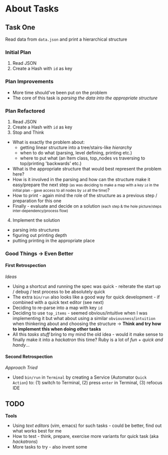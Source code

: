 # About Tasks

## Task One

Read data from `data.json` and print a hierarchical structure

### Initial Plan

1. Read JSON
2. Create a Hash with `id` as key

### Plan Improvements

* More time should've been put on the problem
* The core of this task is _parsing the data into the appropriate structure_

### Plan Refactored

1. Read JSON
2. Create a Hash with `id` as key
3. Stop and Think
  * What is exactly the problem about:  
    * getting linear structure into a tree/stairs-like _hierarchy_
    * when to do what (parsing, level defining, printing etc.)
    * where to put what (an Item class, top_nodes vs traversing to top/printing 'backwards'  etc.)
  * What is the appropriate structure that would best represent the problem here?
  * How is it involved in the parsing and how can the structure make it easy/prepare the next step <small>(as was deciding to make a map with a key `id` in the initial plan - gave access to all nodes by `id` all the time)</small>?
  * How to print - again mind the role of the structure as a previous step / preparation for this one
  * Finally - evaluate and decide on a solution <small>(each step & the hole picture/steps inter-dependency/process flow)</small>
4. Implement the solution
  * parsing into structures
  * figuring out printing depth
  * putting printing in the appropriate place

### Good Things -> Even Better

#### First Retrospection  

_Ideas_

* Using a shortcut and running the spec was quick - reiterate the start up / debug / test process to be absolutely quick
* The extra `bin/run` also looks like a good way for quick development - if combined with a quick text editor (see next)
* Deciding to re-parse into a map with key `id`
* Deciding to use `top_items` - seemed obvious/intuitive when I was implementing it but what about using a similar `obviousness`/`intuition` when thinkering about and choosing the structure -> **Think and try how to implement this when doing other tasks**
* All this _tasks stuff_ bring to my mind the old idea - would it make sense to finally make it into a *hackatron* this time? Ruby is a lot of *fun* + *quick and handy*...

#### Second Retrospection

_Approach Tried_

* Used `bin/run` in `Terminal` by creating a Service (Automator `Quick Action`) to:  (1) switch to Terminal, (2) press `enter` in Terminal, (3) refocus IDE  

## TODO

**Tools**

* Using *text editors* (vim, emacs) for such tasks - could be better, find out what works best for me
* How to test - think, prepare, exercise more variants for quick task (aka *hackatrons*)
* More tasks to try - also invent some
